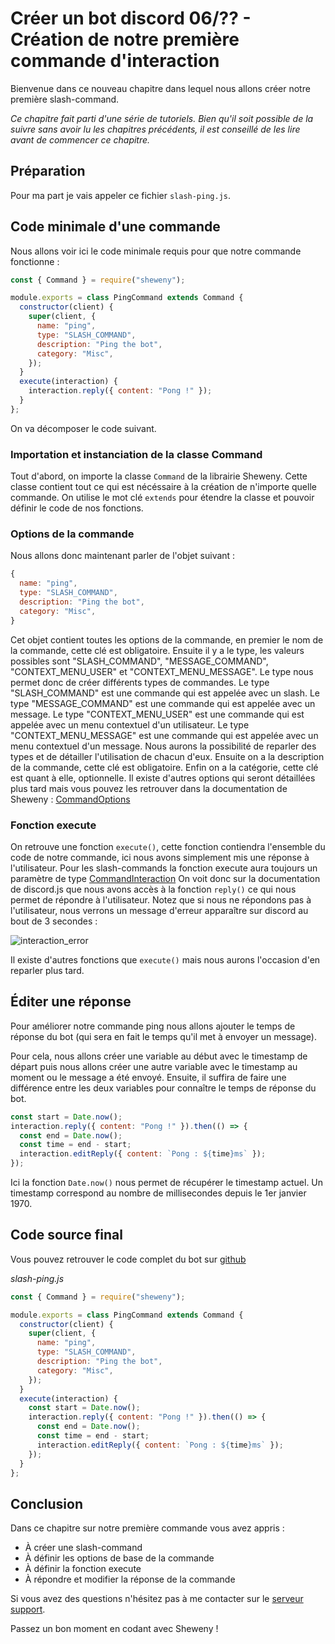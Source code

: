 # Créer un bot discord 06/?? - Création de notre première commande d'interaction

Bienvenue dans ce nouveau chapitre dans lequel nous allons créer notre première slash-command.

_Ce chapitre fait parti d'une série de tutoriels. Bien qu'il soit possible de la suivre sans avoir lu les chapitres précédents, il est conseillé de les lire avant de commencer ce chapitre._

## Préparation

Pour ma part je vais appeler ce fichier `slash-ping.js`.

## Code minimale d'une commande

Nous allons voir ici le code minimale requis pour que notre commande fonctionne :

```js
const { Command } = require("sheweny");

module.exports = class PingCommand extends Command {
  constructor(client) {
    super(client, {
      name: "ping",
      type: "SLASH_COMMAND",
      description: "Ping the bot",
      category: "Misc",
    });
  }
  execute(interaction) {
    interaction.reply({ content: "Pong !" });
  }
};
```

On va décomposer le code suivant.

### Importation et instanciation de la classe Command

Tout d'abord, on importe la classe `Command` de la librairie Sheweny. Cette classe contient tout ce qui est nécéssaire à la création de n'importe quelle commande.
On utilise le mot clé `extends` pour étendre la classe et pouvoir définir le code de nos fonctions.

### Options de la commande

Nous allons donc maintenant parler de l'objet suivant :

```js
{
  name: "ping",
  type: "SLASH_COMMAND",
  description: "Ping the bot",
  category: "Misc",
}
```

Cet objet contient toutes les options de la commande, en premier le nom de la commande, cette clé est obligatoire. Ensuite il y a le type, les valeurs possibles sont "SLASH_COMMAND", "MESSAGE_COMMAND", "CONTEXT_MENU_USER" et "CONTEXT_MENU_MESSAGE". Le type nous permet donc de créer différents types de commandes. Le type "SLASH_COMMAND" est une commande qui est appelée avec un slash. Le type "MESSAGE_COMMAND" est une commande qui est appelée avec un message. Le type "CONTEXT_MENU_USER" est une commande qui est appelée avec un menu contextuel d'un utilisateur. Le type "CONTEXT_MENU_MESSAGE" est une commande qui est appelée avec un menu contextuel d'un message. Nous aurons la possibilité de reparler des types et de détailler l'utilisation de chacun d'eux.
Ensuite on a la description de la commande, cette clé est obligatoire. Enfin on a la catégorie, cette clé est quant à elle, optionnelle.
Il existe d'autres options qui seront détaillées plus tard mais vous pouvez les retrouver dans la documentation de Sheweny : [CommandOptions](https://sheweny.js.org/doc/typedef/CommandOptions.html)

### Fonction execute

On retrouve une fonction `execute()`, cette fonction contiendra l'ensemble du code de notre commande, ici nous avons simplement mis une réponse à l'utilisateur.
Pour les slash-commands la fonction execute aura toujours un paramètre de type [CommandInteraction](https://discord.js.org/#/docs/main/stable/class/CommandInteraction)
On voit donc sur la documentation de discord.js que nous avons accès à la fonction `reply()` ce qui nous permet de répondre à l'utilisateur.
Notez que si nous ne répondons pas à l'utilisateur, nous verrons un message d'erreur apparaître sur discord au bout de 3 secondes :

![interaction_error](https://cdn.discordapp.com/attachments/923148649884704828/923148681287467088/interaction_error.png)

Il existe d'autres fonctions que `execute()` mais nous aurons l'occasion d'en reparler plus tard.

## Éditer une réponse

Pour améliorer notre commande ping nous allons ajouter le temps de réponse du bot (qui sera en fait le temps qu'il met à envoyer un message).

Pour cela, nous allons créer une variable au début avec le timestamp de départ puis nous allons créer une autre variable avec le timestamp au moment ou le message a été envoyé.
Ensuite, il suffira de faire une différence entre les deux variables pour connaître le temps de réponse du bot.

```js
const start = Date.now();
interaction.reply({ content: "Pong !" }).then(() => {
  const end = Date.now();
  const time = end - start;
  interaction.editReply({ content: `Pong : ${time}ms` });
});
```

Ici la fonction `Date.now()` nous permet de récupérer le timestamp actuel. Un timestamp correspond au nombre de millisecondes depuis le 1er janvier 1970.

## Code source final

Vous pouvez retrouver le code complet du bot sur [github](https://github.com/Sheweny/Tutorial)

_slash-ping.js_

```js
const { Command } = require("sheweny");

module.exports = class PingCommand extends Command {
  constructor(client) {
    super(client, {
      name: "ping",
      type: "SLASH_COMMAND",
      description: "Ping the bot",
      category: "Misc",
    });
  }
  execute(interaction) {
    const start = Date.now();
    interaction.reply({ content: "Pong !" }).then(() => {
      const end = Date.now();
      const time = end - start;
      interaction.editReply({ content: `Pong : ${time}ms` });
    });
  }
};
```

## Conclusion

Dans ce chapitre sur notre première commande vous avez appris :

- À créer une slash-command
- À définir les options de base de la commande
- À définir la fonction execute
- À répondre et modifier la réponse de la commande

Si vous avez des questions n'hésitez pas à me contacter sur le [serveur support](https://discord.gg/euCF8bp4cN).

Passez un bon moment en codant avec Sheweny !
